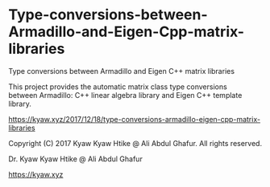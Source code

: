 # Type-conversions-between-Armadillo-and-Eigen-Cpp-matrix-libraries
Type conversions between Armadillo and Eigen C++ matrix libraries

This project provides the automatic matrix class type conversions between Armadillo: C++ linear algebra library and Eigen C++ template library.

https://kyaw.xyz/2017/12/18/type-conversions-armadillo-eigen-cpp-matrix-libraries


Copyright (C) 2017 Kyaw Kyaw Htike @ Ali Abdul Ghafur. All rights reserved.



Dr. Kyaw Kyaw Htike @ Ali Abdul Ghafur



https://kyaw.xyz
